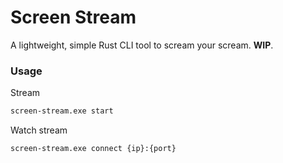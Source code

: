 # Screen Stream
A lightweight, simple Rust CLI tool to scream your scream. **WIP**.

### Usage
Stream
```bash
screen-stream.exe start
```

Watch stream
```bash
screen-stream.exe connect {ip}:{port}
```
